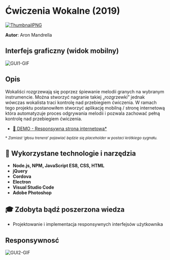 # Ćwiczenia Wokalne (2019)

[![ThumbnailPNG](https://github.com/aronmandrella/CwiczeniaWokalne/blob/main/GitHub_Thumbnail.png)](https://github.com/aronmandrella/CwiczeniaWokalne)

**Autor**: Aron Mandrella

## Interfejs graficzny (widok mobilny)
![GUI1-GIF](https://github.com/aronmandrella/CwiczeniaWokalne/blob/main/-%20GIFs/Wokalne%20GUI%202.gif)

## Opis
Wokaliści rozgrzewają się poprzez śpiewanie melodii granych na wybranym instrumencie. Można stworzyć nagranie takiej „rozgrzewki” jednak wówczas wokalista traci kontrolę nad przebiegiem ćwiczenia. W ramach tego projektu postanowiłem stworzyć aplikację mobilną / stronę internetową która automatyzuje proces odgrywania melodii i pozwala zachować pełną kontrolę nad przebiegiem ćwiczenia.

* [🎹 DEMO - Responsywna strona internetowa*](https://aronmandrella.github.io/CwiczeniaWokalne/)

<sub>\* *Zamiast ‘głosu trenera’ pojawiać będzie się placeholder w postaci krótkiego sygnału.*</sub>

## 🧰 Wykorzystane technologie i narzędzia
* **Node.js, NPM, JavaScript ES8, CSS, HTML**
* **jQuery**
* **Cordova**
* **Electron**
* **Visual Studio Code**
* **Adobe Photoshop**

## 🎓 Zdobyta bądź poszerzona wiedza
* Projektowanie i implementacja responsywnych interfejsów użytkownika

## Responsywnosć
![GUI2-GIF](https://github.com/aronmandrella/CwiczeniaWokalne/blob/main/-%20GIFs/Wokalne%20GUI%201.gif)
